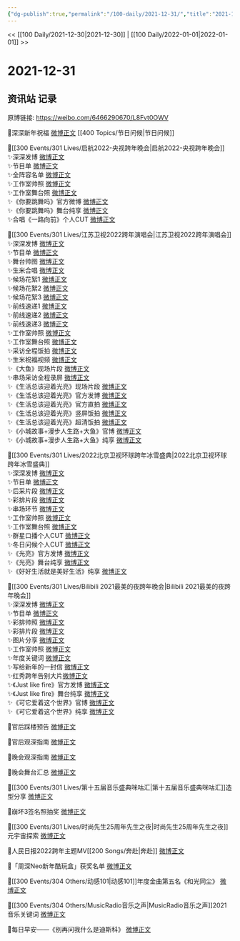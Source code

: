 ```yaml
---
{"dg-publish":true,"permalink":"/100-daily/2021-12-31/","title":"2021-12-31"}
---
```



<< [[100 Daily/2021-12-30\|2021-12-30]] | [[100 Daily/2022-01-01\|2022-01-01]] >>

# 2021-12-31

## 资讯站 记录

原博链接: https://weibo.com/6466290670/L8Fvt0OWV

💫深深新年祝福 [微博正文](https://m.weibo.cn/6466290670/4720619419608262) [[400 Topics/节日问候\|节日问候]]

💫[[300 Events/301 Lives/启航2022-央视跨年晚会\|启航2022-央视跨年晚会]]  
✨深深发博 [微博正文](https://m.weibo.cn/6466290670/4720605515744658)  
✨节目单 [微博正文](https://m.weibo.cn/6466290670/4720521503575582)  
✨全阵容名单 [微博正文](https://m.weibo.cn/6466290670/4720503400956740)  
✨工作室帅照 [微博正文](https://m.weibo.cn/6466290670/4720535743501616)  
✨工作室舞台照 [微博正文](https://m.weibo.cn/6466290670/4720648137999603)  
✨《你要跳舞吗》官方微博 [微博正文](https://m.weibo.cn/6466290670/4720569994445741)  
✨《你要跳舞吗》舞台纯享 [微博正文](https://m.weibo.cn/6466290670/4720600171683056)  
✨合唱《一路向前》个人CUT [微博正文](https://m.weibo.cn/6466290670/4720641243088545)

💫[[300 Events/301 Lives/江苏卫视2022跨年演唱会\|江苏卫视2022跨年演唱会]]  
✨深深发博 [微博正文](https://m.weibo.cn/6466290670/4720598746400462)  
✨节目单 [微博正文](https://m.weibo.cn/6466290670/4720412971504966)  
✨舞台帅图 [微博正文](https://m.weibo.cn/6466290670/4720599421158738)  
✨生米合唱 [微博正文](https://m.weibo.cn/6466290670/4720600402887098)  
✨候场花絮1 [微博正文](https://m.weibo.cn/6466290670/4720584804274909)  
✨候场花絮2 [微博正文](https://m.weibo.cn/6466290670/4720601874830996)  
✨候场花絮3 [微博正文](https://m.weibo.cn/6466290670/4720603015680704)  
✨前线速递1 [微博正文](https://m.weibo.cn/6466290670/4720520543077516)  
✨前线速递2 [微博正文](https://m.weibo.cn/6466290670/4720558245938682)  
✨前线速递3 [微博正文](https://m.weibo.cn/6466290670/4720558861980337)  
✨工作室帅照 [微博正文](https://m.weibo.cn/6466290670/4720573018803243)  
✨工作室舞台照 [微博正文](https://m.weibo.cn/6466290670/4720613250564445)  
✨采访全程饭拍 [微博正文](https://m.weibo.cn/6466290670/4720602411436038)  
✨生米祝福视频 [微博正文](https://m.weibo.cn/6466290670/4720599921067455)  
✨《大鱼》现场片段 [微博正文](https://m.weibo.cn/6466290670/4720594736385319)  
✨串场采访全程录屏 [微博正文](https://m.weibo.cn/6466290670/4720616638258173)  
✨《生活总该迎着光亮》现场片段 [微博正文](https://m.weibo.cn/6466290670/4720594971267180)  
✨《生活总该迎着光亮》官方发博 [微博正文](https://m.weibo.cn/6466290670/4720565007418392)  
✨《生活总该迎着光亮》官方直拍 [微博正文](https://m.weibo.cn/6466290670/4720567523745620)  
✨《生活总该迎着光亮》竖屏饭拍 [微博正文](https://m.weibo.cn/6466290670/4720603443495604)  
✨《生活总该迎着光亮》超清饭拍 [微博正文](https://m.weibo.cn/6466290670/4720620808703181)  
✨《小城故事+漫步人生路+大鱼》官博 [微博正文](https://m.weibo.cn/6466290670/4720582241556140)  
✨《小城故事+漫步人生路+大鱼》纯享 [微博正文](https://m.weibo.cn/6466290670/4720614483691675)

💫[[300 Events/301 Lives/2022北京卫视环球跨年冰雪盛典\|2022北京卫视环球跨年冰雪盛典]]  
✨深深发博 [微博正文](https://m.weibo.cn/6466290670/4720612058074178)  
✨节目单 [微博正文](https://m.weibo.cn/6466290670/4720505073960482)  
✨后采片段 [微博正文](https://m.weibo.cn/6466290670/4720453115973798)  
✨彩排片段 [微博正文](https://m.weibo.cn/6466290670/4720586838509424)  
✨串场环节 [微博正文](https://m.weibo.cn/6466290670/4720627593774467)  
✨工作室帅照 [微博正文](https://m.weibo.cn/6466290670/4720500955155969)  
✨工作室舞台照 [微博正文](https://m.weibo.cn/6466290670/4720600822057200)  
✨群星口播个人CUT [微博正文](https://m.weibo.cn/6466290670/4720504798447980)  
✨冬日问候个人CUT [微博正文](https://m.weibo.cn/6466290670/4720490076439444)  
✨《光亮》官方发博 [微博正文](https://m.weibo.cn/6466290670/4720587564648062)  
✨《光亮》舞台纯享 [微博正文](https://m.weibo.cn/6466290670/4720617288897515)  
✨《好好生活就是美好生活》纯享 [微博正文](https://m.weibo.cn/6466290670/4720629049986717)

💫[[300 Events/301 Lives/Bilibili 2021最美的夜跨年晚会\|Bilibili 2021最美的夜跨年晚会]]  
✨深深发博 [微博正文](https://m.weibo.cn/6466290670/4720594014701971)  
✨节目单 [微博正文](https://m.weibo.cn/6466290670/4720438929786644)  
✨彩排帅照 [微博正文](https://m.weibo.cn/6466290670/4720400053044021)  
✨彩排片段 [微博正文](https://m.weibo.cn/6466290670/4720403002165148)  
✨图片分享 [微博正文](https://m.weibo.cn/6466290670/4720486250972568)  
✨工作室帅照 [微博正文](https://m.weibo.cn/6466290670/4720647848854979)  
✨年度关键词 [微博正文](https://m.weibo.cn/6466290670/4720541678438378)  
✨写给新年的一封信 [微博正文](https://m.weibo.cn/6466290670/4720454864995774)  
✨红秀跨年告别大片[微博正文](https://m.weibo.cn/6466290670/4720451769339789)  
✨《Just like fire》官方发博 [微博正文](https://m.weibo.cn/6466290670/4720574376971498)  
✨《Just like fire》舞台纯享 [微博正文](https://m.weibo.cn/6466290670/4720608811681251)  
✨《可它爱着这个世界》官博 [微博正文](https://m.weibo.cn/6466290670/4720573845079658)  
✨《可它爱着这个世界》纯享 [微博正文](https://m.weibo.cn/6466290670/4720602444733661)

💫官后踩楼预告 [微博正文](https://m.weibo.cn/6466290670/4720419993551040)

💫官后观深指南 [微博正文](https://m.weibo.cn/6466290670/4720514411005925)

💫晚会观深指南 [微博正文](https://m.weibo.cn/6466290670/4720446639179240)

💫晚会舞台汇总 [微博正文](https://m.weibo.cn/6466290670/4720644396943686)

💫[[300 Events/301 Lives/第十五届音乐盛典咪咕汇\|第十五届音乐盛典咪咕汇]]造型分享 [微博正文](https://m.weibo.cn/6466290670/4720490616194593)

💫崩坏3签名照抽奖 [微博正文](https://m.weibo.cn/6466290670/4720482814789687)

💫[[300 Events/301 Lives/时尚先生25周年先生之夜\|时尚先生25周年先生之夜]]元宇宙探索 [微博正文](https://m.weibo.cn/6466290670/4720525706271770)

💫人民日报2022跨年主题MV[[200 Songs/奔赴\|奔赴]] [微博正文](https://m.weibo.cn/6466290670/4720585621638988)

💫「周深Neo新年酷玩盒」获奖名单 [微博正文](https://m.weibo.cn/6466290670/4720542235499440)

💫[[300 Events/304 Others/动感101\|动感101]]年度金曲第五名《和光同尘》 [微博正文](https://m.weibo.cn/6466290670/4720618836595459)

💫[[300 Events/304 Others/MusicRadio音乐之声\|MusicRadio音乐之声]]2021音乐关键词 [微博正文](https://m.weibo.cn/6466290670/4720440587848172)

💫每日早安——《别再问我什么是迪斯科》 [微博正文](https://m.weibo.cn/6466290670/4720386598240609)

